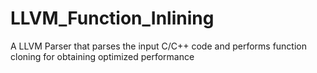 # LLVM_Function_Inlining
A LLVM Parser that parses the input C/C++ code and performs function cloning for obtaining optimized performance
